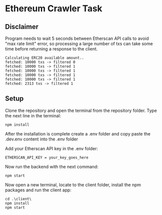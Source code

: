 # Ethereum Crawler Task


## Disclaimer
Program needs to wait 5 seconds between Etherscan API calls to avoid "max rate limit" error, so processing a large number of txs can take some time before returning a response to the client.

    Calculating ERC20 available amount..
    fetched: 10000 txs -> filtered 0
    fetched: 10000 txs -> filtered 1
    fetched: 10000 txs -> filtered 1
    fetched: 10000 txs -> filtered 1
    fetched: 10000 txs -> filtered 1
    fetched: 2313 txs -> filtered 1

## Setup

Clone the repository and open the terminal from the repository folder.
Type the next line in the terminal:

    npm install

After the installation is complete create a .env folder and copy paste the .dev.env content into the .env folder

Add your Etherscan API key in the .env folder:

    ETHERSCAN_API_KEY = your_key_goes_here


Now run the backend with the next command:

    npm start

Now open a new terminal, locate to the client folder, install the npm packages and run the client app:

    cd .\client\
    npm install
    npm start